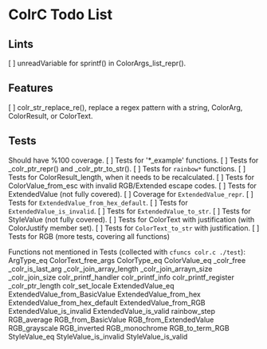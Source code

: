 # ColrC Todo List

## Lints
[ ] unreadVariable for sprintf() in ColorArgs_list_repr().

## Features
[ ] colr_str_replace_re(), replace a regex pattern with a string, ColorArg,
    ColorResult, or ColorText.

## Tests
Should have %100 coverage.
[ ] Tests for '*_example' functions.
[ ] Tests for _colr_ptr_repr() and _colr_ptr_to_str().
[ ] Tests for `rainbow*` functions.
[ ] Tests for ColorResult_length, when it needs to be recalculated.
[ ] Tests for ColorValue_from_esc with invalid RGB/Extended escape codes.
[ ] Tests for ExtendedValue (not fully covered).
    [ ] Coverage for `ExtendedValue_repr`.
    [ ] Tests for `ExtendedValue_from_hex_default`.
    [ ] Tests for `ExtendedValue_is_invalid`.
    [ ] Tests for `ExtendedValue_to_str`.
[ ] Tests for StyleValue (not fully covered).
[ ] Tests for ColorText with justification (with ColorJustify member set).
    [ ] Tests for `ColorText_to_str` with justification.
[ ] Tests for RGB (more tests, covering all functions)

Functions not mentioned in Tests (collected with `cfuncs colr.c ./test`):
    ArgType_eq
    ColorText_free_args
    ColorType_eq
    ColorValue_eq
    _colr_free
    _colr_is_last_arg
    _colr_join_array_length
    _colr_join_arrayn_size
    _colr_join_size
    colr_printf_handler
    colr_printf_info
    colr_printf_register
    _colr_ptr_length
    colr_set_locale
    ExtendedValue_eq
    ExtendedValue_from_BasicValue
    ExtendedValue_from_hex
    ExtendedValue_from_hex_default
    ExtendedValue_from_RGB
    ExtendedValue_is_invalid
    ExtendedValue_is_valid
    rainbow_step
    RGB_average
    RGB_from_BasicValue
    RGB_from_ExtendedValue
    RGB_grayscale
    RGB_inverted
    RGB_monochrome
    RGB_to_term_RGB
    StyleValue_eq
    StyleValue_is_invalid
    StyleValue_is_valid
